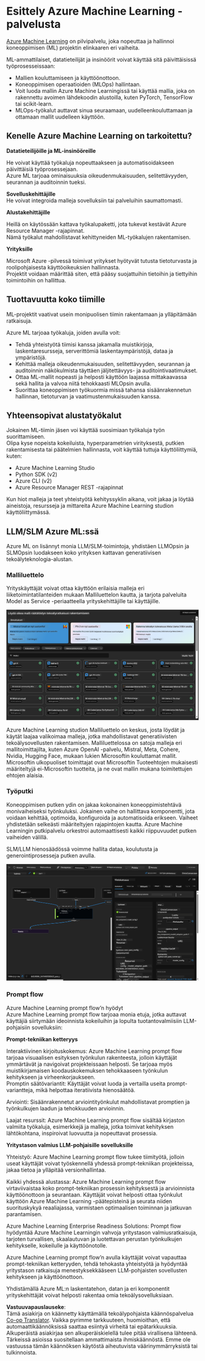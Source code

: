<!--
CO_OP_TRANSLATOR_METADATA:
{
  "original_hash": "7fe541373802e33568e94e13226d463c",
  "translation_date": "2025-07-17T09:43:52+00:00",
  "source_file": "md/03.FineTuning/Introduce_AzureML.md",
  "language_code": "fi"
}
-->
# **Esittely Azure Machine Learning -palvelusta**

[Azure Machine Learning](https://ml.azure.com?WT.mc_id=aiml-138114-kinfeylo) on pilvipalvelu, joka nopeuttaa ja hallinnoi koneoppimisen (ML) projektin elinkaaren eri vaiheita.

ML-ammattilaiset, datatieteilijät ja insinöörit voivat käyttää sitä päivittäisissä työprosesseissaan:

- Mallien kouluttamiseen ja käyttöönottoon.
- Koneoppimisen operaatioiden (MLOps) hallintaan.
- Voit luoda mallin Azure Machine Learningissä tai käyttää mallia, joka on rakennettu avoimen lähdekoodin alustoilla, kuten PyTorch, TensorFlow tai scikit-learn.
- MLOps-työkalut auttavat sinua seuraamaan, uudelleenkouluttamaan ja ottamaan mallit uudelleen käyttöön.

## Kenelle Azure Machine Learning on tarkoitettu?

**Datatieteilijöille ja ML-insinööreille**

He voivat käyttää työkaluja nopeuttaakseen ja automatisoidakseen päivittäisiä työprosessejaan.  
Azure ML tarjoaa ominaisuuksia oikeudenmukaisuuden, selitettävyyden, seurannan ja auditoinnin tueksi.

**Sovelluskehittäjille**  
He voivat integroida malleja sovelluksiin tai palveluihin saumattomasti.

**Alustakehittäjille**

Heillä on käytössään kattava työkalupaketti, jota tukevat kestävät Azure Resource Manager -rajapinnat.  
Nämä työkalut mahdollistavat kehittyneiden ML-työkalujen rakentamisen.

**Yrityksille**

Microsoft Azure -pilvessä toimivat yritykset hyötyvät tutusta tietoturvasta ja roolipohjaisesta käyttöoikeuksien hallinnasta.  
Projektit voidaan määrittää siten, että pääsy suojattuihin tietoihin ja tiettyihin toimintoihin on hallittua.

## Tuottavuutta koko tiimille  
ML-projektit vaativat usein monipuolisen tiimin rakentamaan ja ylläpitämään ratkaisuja.

Azure ML tarjoaa työkaluja, joiden avulla voit:  
- Tehdä yhteistyötä tiimisi kanssa jakamalla muistikirjoja, laskentaresursseja, serverittömiä laskentaympäristöjä, dataa ja ympäristöjä.  
- Kehittää malleja oikeudenmukaisuuden, selitettävyyden, seurannan ja auditoinnin näkökulmista täyttäen jäljitettävyys- ja auditointivaatimukset.  
- Ottaa ML-mallit nopeasti ja helposti käyttöön laajassa mittakaavassa sekä hallita ja valvoa niitä tehokkaasti MLOpsin avulla.  
- Suorittaa koneoppimisen työkuormia missä tahansa sisäänrakennetun hallinnan, tietoturvan ja vaatimustenmukaisuuden kanssa.

## Yhteensopivat alustatyökalut

Jokainen ML-tiimin jäsen voi käyttää suosimiaan työkaluja työn suorittamiseen.  
Olipa kyse nopeista kokeiluista, hyperparametrien virityksestä, putkien rakentamisesta tai päätelmien hallinnasta, voit käyttää tuttuja käyttöliittymiä, kuten:  
- Azure Machine Learning Studio  
- Python SDK (v2)  
- Azure CLI (v2)  
- Azure Resource Manager REST -rajapinnat

Kun hiot malleja ja teet yhteistyötä kehityssyklin aikana, voit jakaa ja löytää aineistoja, resursseja ja mittareita Azure Machine Learning studion käyttöliittymässä.

## **LLM/SLM Azure ML:ssä**

Azure ML on lisännyt monia LLM/SLM-toimintoja, yhdistäen LLMOpsin ja SLMOpsin luodakseen koko yrityksen kattavan generatiivisen tekoälyteknologia-alustan.

### **Malliluettelo**

Yrityskäyttäjät voivat ottaa käyttöön erilaisia malleja eri liiketoimintatilanteiden mukaan Malliluettelon kautta, ja tarjota palveluita Model as Service -periaatteella yrityskehittäjille tai käyttäjille.

![models](../../../../translated_images/models.e6c7ff50a51806fd0bfd398477e3db3d5c3dc545cd7308344e448e0b8d8295a1.fi.png)

Azure Machine Learning studion Malliluettelo on keskus, josta löydät ja käytät laajaa valikoimaa malleja, jotka mahdollistavat generatiivisten tekoälysovellusten rakentamisen. Malliluettelossa on satoja malleja eri mallitoimittajilta, kuten Azure OpenAI -palvelu, Mistral, Meta, Cohere, Nvidia, Hugging Face, mukaan lukien Microsoftin kouluttamat mallit. Microsoftin ulkopuoliset toimittajat ovat Microsoftin Tuoteehtojen mukaisesti määriteltyjä ei-Microsoftin tuotteita, ja ne ovat mallin mukana toimitettujen ehtojen alaisia.

### **Työputki**

Koneoppimisen putken ydin on jakaa kokonainen koneoppimistehtävä monivaiheiseksi työnkuluksi. Jokainen vaihe on hallittava komponentti, jota voidaan kehittää, optimoida, konfiguroida ja automatisoida erikseen. Vaiheet yhdistetään selkeästi määriteltyjen rajapintojen kautta. Azure Machine Learningin putkipalvelu orkestroi automaattisesti kaikki riippuvuudet putken vaiheiden välillä.

SLM/LLM hienosäädössä voimme hallita dataa, koulutusta ja generointiprosesseja putken avulla.

![finetuning](../../../../translated_images/finetuning.6559da198851fa523d94d6f0b9f271fa6e1bbac13db0024ebda43cb5348a4633.fi.png)

### **Prompt flow**

Azure Machine Learning prompt flow’n hyödyt  
Azure Machine Learning prompt flow tarjoaa monia etuja, jotka auttavat käyttäjiä siirtymään ideoinnista kokeiluihin ja lopulta tuotantovalmiisiin LLM-pohjaisiin sovelluksiin:

**Prompt-tekniikan ketteryys**

Interaktiivinen kirjoituskokemus: Azure Machine Learning prompt flow tarjoaa visuaalisen esityksen työnkulun rakenteesta, jolloin käyttäjät ymmärtävät ja navigoivat projekteissaan helposti. Se tarjoaa myös muistikirjamaisen koodauskokemuksen tehokkaaseen työnkulun kehitykseen ja virheenkorjaukseen.  
Promptin säätövariantit: Käyttäjät voivat luoda ja vertailla useita prompt-variantteja, mikä helpottaa iteratiivista hienosäätöä.

Arviointi: Sisäänrakennetut arviointityönkulut mahdollistavat promptien ja työnkulkujen laadun ja tehokkuuden arvioinnin.

Laajat resurssit: Azure Machine Learning prompt flow sisältää kirjaston valmiita työkaluja, esimerkkejä ja malleja, jotka toimivat kehityksen lähtökohtana, inspiroivat luovuutta ja nopeuttavat prosessia.

**Yritystason valmius LLM-pohjaisille sovelluksille**

Yhteistyö: Azure Machine Learning prompt flow tukee tiimityötä, jolloin useat käyttäjät voivat työskennellä yhdessä prompt-tekniikan projekteissa, jakaa tietoa ja ylläpitää versionhallintaa.

Kaikki yhdessä alustassa: Azure Machine Learning prompt flow virtaviivaistaa koko prompt-tekniikan prosessin kehityksestä ja arvioinnista käyttöönottoon ja seurantaan. Käyttäjät voivat helposti ottaa työnkulut käyttöön Azure Machine Learning -päätepisteinä ja seurata niiden suorituskykyä reaaliajassa, varmistaen optimaalisen toiminnan ja jatkuvan parantamisen.

Azure Machine Learning Enterprise Readiness Solutions: Prompt flow hyödyntää Azure Machine Learningin vahvoja yritystason valmiusratkaisuja, tarjoten turvallisen, skaalautuvan ja luotettavan perustan työnkulkujen kehitykselle, kokeilulle ja käyttöönotolle.

Azure Machine Learning prompt flow’n avulla käyttäjät voivat vapauttaa prompt-tekniikan ketteryyden, tehdä tehokasta yhteistyötä ja hyödyntää yritystason ratkaisuja menestyksekkääseen LLM-pohjaisten sovellusten kehitykseen ja käyttöönottoon.

Yhdistämällä Azure ML:n laskentatehon, datan ja eri komponentit yrityskehittäjät voivat helposti rakentaa omia tekoälysovelluksiaan.

**Vastuuvapauslauseke**:  
Tämä asiakirja on käännetty käyttämällä tekoälypohjaista käännöspalvelua [Co-op Translator](https://github.com/Azure/co-op-translator). Vaikka pyrimme tarkkuuteen, huomioithan, että automaattikäännöksissä saattaa esiintyä virheitä tai epätarkkuuksia. Alkuperäistä asiakirjaa sen alkuperäiskielellä tulee pitää virallisena lähteenä. Tärkeissä asioissa suositellaan ammattimaista ihmiskäännöstä. Emme ole vastuussa tämän käännöksen käytöstä aiheutuvista väärinymmärryksistä tai tulkinnoista.